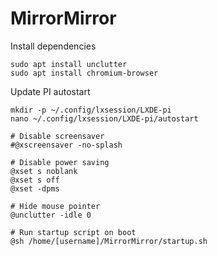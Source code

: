 # MirrorMirror

Install dependencies
```
sudo apt install unclutter
sudo apt install chromium-browser
```

Update PI autostart
```
mkdir -p ~/.config/lxsession/LXDE-pi
nano ~/.config/lxsession/LXDE-pi/autostart
```
```
# Disable screensaver
#@xscreensaver -no-splash

# Disable power saving
@xset s noblank
@xset s off
@xset -dpms

# Hide mouse pointer
@unclutter -idle 0

# Run startup script on boot
@sh /home/[username]/MirrorMirror/startup.sh
```
 